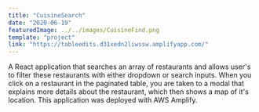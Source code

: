 ```yaml
---
title: "CuisineSearch"
date: "2020-06-19"
featuredImage: ../../images/CuisineFind.png
template: "project"
link: "https://tableedits.d31xedn2liwssw.amplifyapp.com/"
---
```


A React application that searches an array of restaurants and allows user's to filter these restaurants with either dropdown or search inputs. When you click on a restaurant in the paginated table, you are taken to a modal that explains more details about the restaurant, which then shows a map of it's location. This application was deployed with AWS Amplify.
